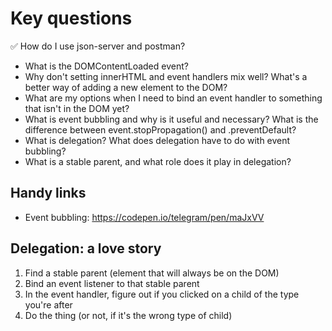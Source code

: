 # Key questions
✅ How do I use json-server and postman?
- What is the DOMContentLoaded event?
- Why don't setting innerHTML and event handlers mix well? What's a better way of adding a new element to the DOM?
- What are my options when I need to bind an event handler to something that isn't in the DOM yet?
- What is event bubbling and why is it useful and necessary? What is the difference between event.stopPropagation() and .preventDefault?
- What is delegation? What does delegation have to do with event bubbling?
- What is a stable parent, and what role does it play in delegation?

## Handy links
- Event bubbling: https://codepen.io/telegram/pen/maJxVV

## Delegation: a love story
1. Find a stable parent (element that will always be on the DOM)
2. Bind an event listener to that stable parent
3. In the event handler, figure out if you clicked on a child of the type you're after
4. Do the thing (or not, if it's the wrong type of child)















